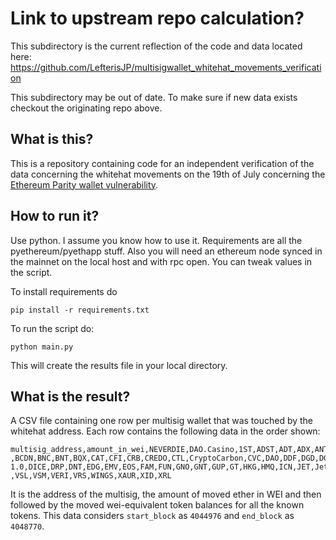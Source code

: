 # Link to upstream repo calculation?

This subdirectory is the current reflection of the code and data located here: https://github.com/LefterisJP/multisigwallet_whitehat_movements_verification

This subdirectory may be out of date. To make sure if new data exists checkout the originating repo above.




## What is this?

This is a repository containing code for an independent verification of the data concerning the whitehat movements on the 19th of July concerning the [Ethereum Parity wallet vulnerability](https://www.reddit.com/r/ethereum/comments/6obofq/a_modified_version_of_a_common_multisig_had_a/).

## How to run it?

Use python. I assume you know how to use it. Requirements are all the pyethereum/pyethapp stuff. Also you will need an ethereum node synced in the mainnet on the local host and with rpc open. You can tweak values in the script.

To install requirements do

`pip install -r requirements.txt`

To run the script do:

`python main.py`

This will create the results file in your local directory.

## What is the result?

A CSV file containing one row per multisig wallet that was touched by the whitehat address. Each row contains the following data in the order shown:
```
multisig_address,amount_in_wei,NEVERDIE,DAO.Casino,1ST,ADST,ADT,ADX,ANT,ARC,BAT,BeerCoin  ,BCDN,BNC,BNT,BQX,CAT,CFI,CRB,CREDO,CTL,CryptoCarbon,CVC,DAO,DDF,DGD,DGX 1.0,DICE,DRP,DNT,EDG,EMV,EOS,FAM,FUN,GNO,GNT,GUP,GT,HKG,HMQ,ICN,JET,JetCoins,LUN,MCAP,MCO,MGO,MDA,MIT,MKR,MLN,MNE,MSP,MTL,MYST,NET,NMR,NxC,OAX,OMG,PAY,PLBT,PTOY,PLU,QAU,QRL,REP,RLC,RLT,ROUND,SGEL,SGT,SHIT,SKIN,SKO1,SNGLS,SNM,SNT,SRC,STORJ,SWT,SNC,TaaS,TFL,TIME,TIX,TKN,TRST,Unicorn  ,VSL,VSM,VERI,VRS,WINGS,XAUR,XID,XRL
```

It is the address of the multisig, the amount of moved ether in WEI and then followed by the moved wei-equivalent token balances for all the known tokens. This data considers `start_block` as `4044976` and `end_block` as `4048770`.

